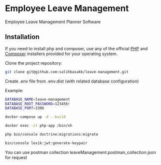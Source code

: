 # Employee Leave Management

Employee Leave Management Planner Software

## Installation

If you need to install php and composer, use any of the official [PHP](https://www.php.net/downloads.php) and
[Composer](https://getcomposer.org/download/) installers provided for your operating system.

Clone the project repository:

```bash
git clone git@github.com:salihbasakk/leave-management.git
```
Create .env file from .env.dist (with related database configuration)

Example: 

```bash
DATABASE_NAME=leave-management
DATABASE_ROOT_PASSWORD=123456!
DATABASE_PORT=3306
```

```bash
docker-compose up -d --build
```

```bash
docker exec -it php-app /bin/sh
```

```bash
php bin/console doctrine:migrations:migrate
```

```bash
bin/console lexik:jwt:generate-keypair
```

You can use postman collection leaveManagement.postman_collection.json for request




